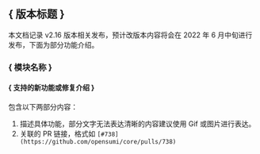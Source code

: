## { 版本标题 }

<!-- 如 v2.16 -->

本文档记录 v2.16 版本相关发布，预计改版本内容将会在 2022 年 6 月中旬进行发布，下面为部分功能介绍。

### { 模块名称 }

<!-- 常见模块如：编辑器、终端、文件树 等 -->

#### { 支持的新功能或修复介绍 }

包含以下两部分内容：

1. 描述具体功能，部分文字无法表达清晰的内容建议使用 Gif 或图片进行表达。
2. 关联的 PR 链接，格式如 `[#738](https://github.com/opensumi/core/pulls/738)`
